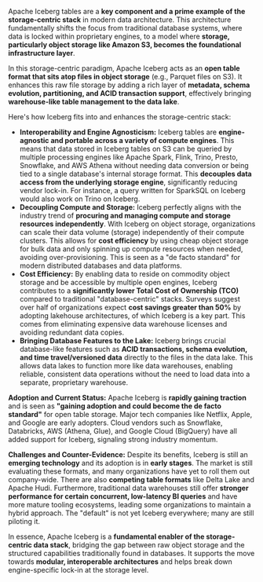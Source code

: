 Apache Iceberg tables are a **key component and a prime example of the storage-centric stack** in modern data architecture. This architecture fundamentally shifts the focus from traditional database systems, where data is locked within proprietary engines, to a model where **storage, particularly object storage like Amazon S3, becomes the foundational infrastructure layer**.

In this storage-centric paradigm, Apache Iceberg acts as an **open table format that sits atop files in object storage** (e.g., Parquet files on S3). It enhances this raw file storage by adding a rich layer of **metadata, schema evolution, partitioning, and ACID transaction support**, effectively bringing **warehouse-like table management to the data lake**.

Here's how Iceberg fits into and enhances the storage-centric stack:

*   **Interoperability and Engine Agnosticism:** Iceberg tables are **engine-agnostic and portable across a variety of compute engines**. This means that data stored in Iceberg tables on S3 can be queried by multiple processing engines like Apache Spark, Flink, Trino, Presto, Snowflake, and AWS Athena without needing data conversion or being tied to a single database's internal storage format. This **decouples data access from the underlying storage engine**, significantly reducing vendor lock-in. For instance, a query written for SparkSQL on Iceberg would also work on Trino on Iceberg.
*   **Decoupling Compute and Storage:** Iceberg perfectly aligns with the industry trend of **procuring and managing compute and storage resources independently**. With Iceberg on object storage, organizations can scale their data volume (storage) independently of their compute clusters. This allows for **cost efficiency** by using cheap object storage for bulk data and only spinning up compute resources when needed, avoiding over-provisioning. This is seen as a "de facto standard" for modern distributed databases and data platforms.
*   **Cost Efficiency:** By enabling data to reside on commodity object storage and be accessible by multiple open engines, Iceberg contributes to a **significantly lower Total Cost of Ownership (TCO)** compared to traditional "database-centric" stacks. Surveys suggest over half of organizations expect **cost savings greater than 50%** by adopting lakehouse architectures, of which Iceberg is a key part. This comes from eliminating expensive data warehouse licenses and avoiding redundant data copies.
*   **Bringing Database Features to the Lake:** Iceberg brings crucial database-like features such as **ACID transactions, schema evolution, and time travel/versioned data** directly to the files in the data lake. This allows data lakes to function more like data warehouses, enabling reliable, consistent data operations without the need to load data into a separate, proprietary warehouse.

**Adoption and Current Status:**
Apache Iceberg is **rapidly gaining traction** and is seen as **"gaining adoption and could become the de facto standard"** for open table storage. Major tech companies like Netflix, Apple, and Google are early adopters. Cloud vendors such as Snowflake, Databricks, AWS (Athena, Glue), and Google Cloud (BigQuery) have all added support for Iceberg, signaling strong industry momentum.

**Challenges and Counter-Evidence:**
Despite its benefits, Iceberg is still an **emerging technology** and its adoption is in **early stages**. The market is still evaluating these formats, and many organizations have yet to roll them out company-wide. There are also **competing table formats** like Delta Lake and Apache Hudi. Furthermore, traditional data warehouses still offer **stronger performance for certain concurrent, low-latency BI queries** and have more mature tooling ecosystems, leading some organizations to maintain a hybrid approach. The "default" is not yet Iceberg everywhere; many are still piloting it.

In essence, Apache Iceberg is a **fundamental enabler of the storage-centric data stack**, bridging the gap between raw object storage and the structured capabilities traditionally found in databases. It supports the move towards **modular, interoperable architectures** and helps break down engine-specific lock-in at the storage level.